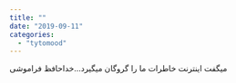 ```yaml
---
title: ""
date: "2019-09-11"
categories: 
  - "tytomood"
---
```


میگفت اینترنت خاطرات ما را گروگان میگیرد...خداحافظ فراموشی
